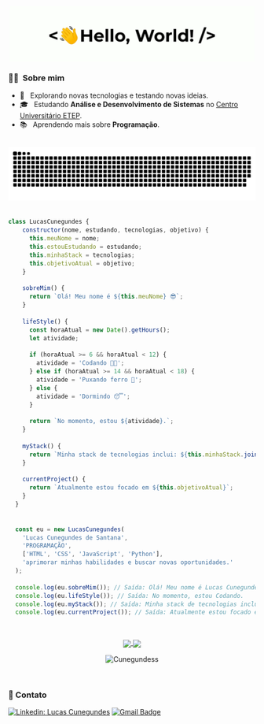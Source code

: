 <div align="center">
    <img src="./greetings.gif" align="center" height="" width="500" />
</div>

### <h3> 👨‍🦱 &nbsp;Sobre mim </h3>

- 🤔 &nbsp; Explorando novas tecnologias e testando novas ideias.
- 🎓 &nbsp; Estudando **Análise e Desenvolvimento de Sistemas** no <a href="https://etep.edu.br/">Centro Universitário ETEP</a>.
- 📚 &nbsp; Aprendendo mais sobre **Programação**.

<br>

<div align="center">
  <img src="https://github.com/1999AZZAR/1999AZZAR/blob/main/resources/img/grid-snake.svg"
       alt="snake" />
</div>

<!-- <a href="https://github.com/anuraghazra/convoychat">
  <img align="center"  min-width="400px" max-width="400px" width="400px" height = "250px"  align="right" src="https://raw.githubusercontent.com/MicaelliMedeiros/micaellimedeiros/master/image/computer-illustration.png" />
</a>  -->
<br/>

```JavaScript
class LucasCunegundes {
    constructor(nome, estudando, tecnologias, objetivo) {
      this.meuNome = nome;
      this.estouEstudando = estudando;
      this.minhaStack = tecnologias;
      this.objetivoAtual = objetivo;
    }
  
    sobreMim() {
      return `Olá! Meu nome é ${this.meuNome} 😎`;
    }
  
    lifeStyle() {
      const horaAtual = new Date().getHours();
      let atividade;
 
      if (horaAtual >= 6 && horaAtual < 12) {
        atividade = 'Codando 👨‍💻';
      } else if (horaAtual >= 14 && horaAtual < 18) {
        atividade = 'Puxando ferro 💪';
      } else {
        atividade = 'Dormindo 😴';
      }

      return `No momento, estou ${atividade}.`;
    }
  
    myStack() {
      return `Minha stack de tecnologias inclui: ${this.minhaStack.join(", ")}.`;
    }
  
    currentProject() {
      return `Atualmente estou focado em ${this.objetivoAtual}`;
    }
  }
  

  const eu = new LucasCunegundes(
    'Lucas Cunegundes de Santana',
    'PROGRAMAÇÃO',
    ['HTML', 'CSS', 'JavaScript', 'Python'],
    'aprimorar minhas habilidades e buscar novas oportunidades.'
  );
  
  console.log(eu.sobreMim()); // Saída: Olá! Meu nome é Lucas Cunegundes de Santana 😎
  console.log(eu.lifeStyle()); // Saída: No momento, estou Codando.
  console.log(eu.myStack()); // Saída: Minha stack de tecnologias inclui: HTML, CSS, JavaScript, Python
  console.log(eu.currentProject()); // Saída: Atualmente estou focado em aprimorar minhas habilidades e buscar novas oportunidades.

```
<br/>

<!-- <a href="https://github.com/anuraghazra/github-readme-stats">
  <img position="center" src="https://streak-stats.demolab.com?user=Cunegundess&theme=transparent&date_format=j%20M%5B%20Y%5D" />
</a> -->
<!-- <a href="https://github.com/anuraghazra/github-readme-stats">
  <img position="center" src="https://github-readme-stats.vercel.app/api?username=Cunegundess&show_icons=true&theme=transparent" />
</a> -->
<p align="center">
  <a href="https://github.com/Cunegundess">
    <img align="center"  height="175px" src="https://github-readme-stats.vercel.app/api?username=Cunegundess&show_icons=true&hide_border=true&title_color=94b4a4&amp&icon_color=FFFFFF&amp&text_color=FFFFFF&amp&bg_color=000000&count_private=true&include_all_commits=true"/>
  </a>
  <a href="https://github.com/Ratheshan03">
    <img align="center" height="175px"  src="https://github-readme-stats.vercel.app/api/top-langs/?username=Cunegundess&text_color=FFFFFF&bg_color=000000&title_color=94b4a4&langs_count=15&layout=compact&hide_border=true" />
  </a>
</p>
  <p align="center"><img align="center" src="https://streak-stats.demolab.com?user=Cunegundess&theme=highcontrast&hide_border=true&date_format=j%20M%5B%20Y%5D" alt="Cunegundess" /></p>

<br>
<h3 align="left">
📲 Contato
</h3>

[![Linkedin: Lucas Cunegundes](https://img.shields.io/badge/-Lucas_Cunegundes-blue?style=flat-square&logo=Linkedin&logoColor=white&link=https://www.linkedin.com/in/lucas-cunegundes/)](https://www.linkedin.com/in/lucas-cunegundes/)
[![Gmail Badge](https://img.shields.io/badge/-lucascsantana6@gmail.com-b70106?style=flat-square&logo=Gmail&logoColor=white&link=mailto:lucascsantana6@gmail.com)](mailto:lucascsantana6@gmail.com)
<!-- [![Instagram: cunegundez_](https://img.shields.io/badge/-cunegundez_-DF0174?style=flat-square&labelColor=DF0174&logo=instagram&logoColor=white&link=https://www.instagram.com/cunegundez_/)](https://www.instagram.com/cunegundez_/) -->


